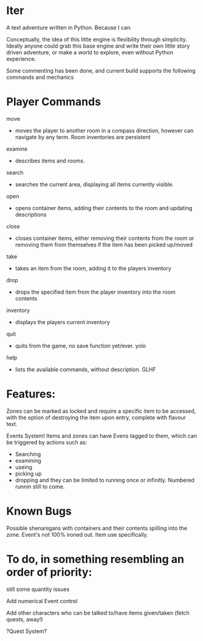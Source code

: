 # Iter
A text adventure written in Python. Because I can.

Conceptually, the idea of this little engine is flexibility through simplicity. Ideally anyone could grab this base engine and write their own little story driven adventure, or make a world to explore, even without Python experience.

Some commenting has been done, and current build supports the following commands and mechanics

# Player Commands
move 
- moves the player to another room in a compass direction, however can navigate by any term. Room inventories are persistent

examine 
- describes items and rooms.

search 
- searches the current area, displaying all items currently visible.

open 
- opens container items, adding their contents to the room and updating descriptions

close 
- closes container items, either removing their contents from the room or removing them from themselves if the item has been picked up/moved

take 
- takes an item from the room, adding it to the players inventory

drop 
- drops the specified item from the player inventory into the room contents

inventory 
- displays the players current inventory

quit 
- quits from the game, no save function yet/ever. yolo

help 
- lists the available commands, without description. GLHF

# Features:
Zones can be marked as locked and require a specific item to be accessed, with the option of destroying the item upon entry, complete with flavour text.

Events System! Items and zones can have Evens tagged to them, which can be triggered by actions such as:
- Searching
- examining
- useing
- picking up
- dropping
and they can be limited to running once or infinitly. Numbered runnin still to come.

# Known Bugs

Possible shenanigans with containers and their contents spilling into the zone.
Event's not 100% ironed out. Item use specifically.

# To do, in something resembling an order of priority:
still some quantity issues

Add numerical Event control
  
Add other characters who can be talked to/have items given/taken (fetch quests, away!)

?Quest System?
